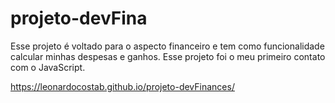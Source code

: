 # projeto-devFina 
Esse projeto é voltado para o aspecto financeiro e tem como funcionalidade calcular minhas despesas e ganhos. Esse projeto foi o meu primeiro contato com o JavaScript.

https://leonardocostab.github.io/projeto-devFinances/
